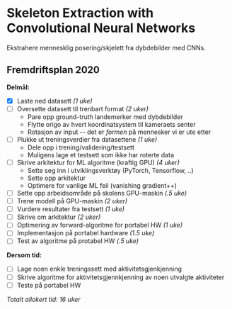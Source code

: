 Skeleton Extraction with Convolutional Neural Networks
======================================================

Ekstrahere mennesklig posering/skjelett fra dybdebilder med CNNs.


Fremdriftsplan 2020
-------------------

**Delmål:**
 - [x] Laste ned datasett *(1 uke)*
 - [ ] Oversette datasett til trenbart format *(2 uker)*
   - Pare opp ground-truth landemerker med dybdebilder
   - Flytte origo av hvert koordinatsystem til kameraets senter
   - Rotasjon av input -- det er *formen* på mennesker vi er ute etter
 - [ ] Plukke ut treningsverdier fra datasettene *(1 uke)*
   - Dele opp i trening/validering/testsett
   - Muligens lage et testsett som ikke har roterte data
 - [ ] Skrive arkitektur for ML algoritme (kraftig GPU) *(4 uker)*
   - Sette seg inn i utviklingsverktøy (PyTorch, Tensorflow, ..)
   - Sette opp arkitektur
   - Optimere for vanlige ML feil (vanishing gradient++)
 - [ ] Sette opp arbeidsområde på skolens GPU-maskin *(.5 uke)*
 - [ ] Trene modell på GPU-maskin *(2 uker)*
 - [ ] Vurdere resultater fra testsett *(1 uke)*
 - [ ] Skrive om arkitektur *(2 uker)*
 - [ ] Optimering av forward-algoritme for portabel HW *(1 uke)*
 - [ ] Implementasjon på portabel hardware *(1.5 uke)*
 - [ ] Test av algoritme på protabel HW *(.5 uke)*
 
**Dersom tid:**
 - [ ] Lage noen enkle treningssett med aktivitetsgjenkjenning
 - [ ] Skrive algoritme for aktivitetsgjennkjenning av noen utvalgte aktiviteter
 - [ ] Teste på portabel HW

*Totalt allokert tid: 16 uker*
